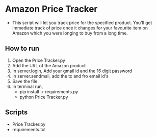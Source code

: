 # Amazon Price Tracker

- This script will let you track price for the specified product. You'll get immediate track of price once it changes for your favourite item on Amazon which you were longing to buy from a long time.



## How to run
1. Open the Price Tracker.py
2. Add the URL of the Amazon product
3. In server.login, Add your gmail id and the 16 digit password 
4. In server.sendmail, add the to and fro email id's
5. Save the file
6. In terminal run, 
    -  pip install -r requirements.py
    -  python Price Tracker.py 

## Scripts
- Price Tracker.py
- requirements.txt
